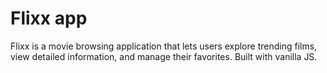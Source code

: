# Flixx app

Flixx is a movie browsing application that lets users explore trending films, view detailed information, and manage their favorites. Built with vanilla JS.